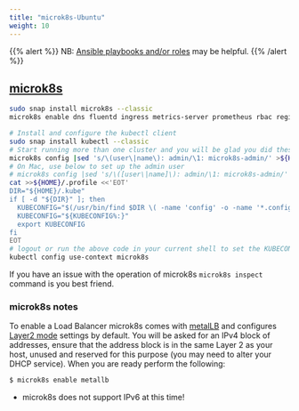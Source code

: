 ```yaml
---
title: "microk8s-Ubuntu"
weight: 10
---
```


{{% alert %}}
NB: [Ansible playbooks and/or roles](https://github.com/Australian-Imaging-Service/charts/contrib/ansible/) may be helpful.
{{% /alert %}}

## [microk8s](https://microk8s.io/)

```bash
sudo snap install microk8s --classic
microk8s enable dns fluentd ingress metrics-server prometheus rbac registry storage

# Install and configure the kubectl client
sudo snap install kubectl --classic
# Start running more than one cluster and you will be glad you did these steps
microk8s config |sed 's/\(user\|name\): admin/\1: microk8s-admin/' >${HOME}/.kube/microk8s.config
# On Mac, use below to set up the admin user
# microk8s config |sed 's/\([user\|name]\): admin/\1: microk8s-admin/' >${HOME}/.kube/microk8s.config
cat >>${HOME}/.profile <<'EOT'
DIR="${HOME}/.kube"
if [ -d "${DIR}" ]; then
  KUBECONFIG="$(/usr/bin/find $DIR \( -name 'config' -o -name '*.config' \) \( -type f -o -type l \) -print0 | tr '\0' ':')"
  KUBECONFIG="${KUBECONFIG%:}"
  export KUBECONFIG
fi
EOT
# logout or run the above code in your current shell to set the KUBECONFIG environment variable
kubectl config use-context microk8s
```

If you have an issue with the operation of microk8s `microk8s inspect` command is you best friend.

### microk8s notes

To enable a Load Balancer microk8s comes with [metalLB](https://metallb.universe.tf/) and configures [Layer2 mode](https://metallb.universe.tf/configuration/#layer-2-configuration) settings by default. You will be asked for an IPv4 block of addresses, ensure that the address block is in the same Layer 2 as your host, unused and reserved for this purpose (you may need to alter your DHCP service). When you are ready perform the following:

```bash
$ microk8s enable metallb
```

* microk8s does not support IPv6 at this time!


